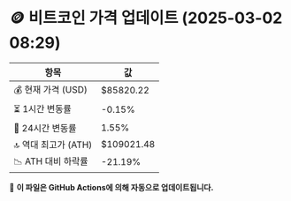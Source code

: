 # 🪙 비트코인 가격 업데이트 (2025-03-02 08:29)

| 항목                | 값 |
|--------------------|----------------|
| 💰 현재 가격 (USD) | $85820.22 |
| ⏳ 1시간 변동률    | -0.15% |
| 📆 24시간 변동률   | 1.55% |
| 🔝 역대 최고가 (ATH) | $109021.48 |
| 📉 ATH 대비 하락률 | -21.19% |

🔄 **이 파일은 GitHub Actions에 의해 자동으로 업데이트됩니다.**
